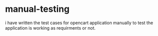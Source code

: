# manual-testing
i have written the test cases for opencart application manually to test the application is working as requirments or not.
